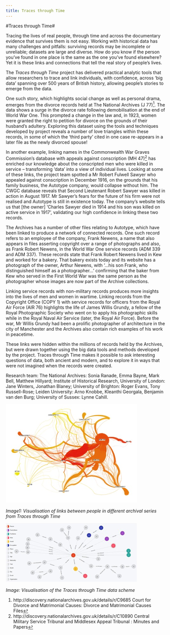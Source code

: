 ```yaml
---
title: Traces through Time
---
```


#Traces through Time#

Tracing the lives of real people, through time and across the documentary evidence that survives them is not easy. Working with historical data has many challenges and pitfalls: surviving records may be incomplete or unreliable; datasets are large and diverse. How do you know if the person you’ve found in one place is the same as the one you’ve found elsewhere? Yet it is these links and connections that tell the real story of people’s lives.

The _Traces through Time_ project has delivered practical analytic tools that allow researchers to trace and link individuals, with confidence, across ‘big data’ spanning over 500 years of British history, allowing people’s stories to emerge from the data.

One such story, which highlights social change as well as personal drama, emerges from the divorce records held at The National Archives (J 77)[<sup>1</sup>](#fn1)<a id="fnref1"/>. The data shows a surge in the divorce rate following demobilisation at the end of World War One. This prompted a change in the law and, in 1923, women were granted the right to petition for divorce on the grounds of their husband’s adultery. Exploring this dataset using the tools and techniques developed by project reveals a number of love triangles within these records, in some of which the ‘third party’ cited in one case re-appears in a later file as the newly divorced spouse!

In another example, linking names in the Commonwealth War Graves Commission’s database with appeals against conscription (MH 47)[<sup>2</sup>](#fn2)<a id="fnref2"/> has enriched our knowledge about the conscripted men who were killed in service – transforming ‘data’ into a view of individual lives. Looking at some of these links, the project team spotted a Mr Robert Fulwell Sawyer who appealed against conscription in December 1916, on the grounds that his family business, the Autotype company, would collapse without him. The CWGC database reveals that Second Lieutenant Robert Sawyer was killed in action in August 1917.
Mr Sawyer’s fears for the future of his firm were not realised and Autotype is still in existence today. The company’s website tells us that [the owner] ‘Charles Sawyer died in 1914 and his son was killed on active service in 1917’, validating our high confidence in linking these two records.

The Archives has a number of other files relating to Autotype, which have been linked to produce a network of connected records. One such record refers to an employee of the company, Frank Newens, a name that also appears in files asserting copyright over a range of photographs and also, as Frank Robert Newens, in the World War One service records (ADM 339 and ADM 337). These records state that Frank Robert Newens lived in Kew and worked for a bakery. That bakery exists today and its website has a photograph of the owner, Arthur Newens, with ‘…his son Frank, who distinguished himself as a photographer…’ confirming that the baker from Kew who served in the First World War was the same person as the photographer whose images are now part of the Archive collections.

Linking service records with non-military records produces more insights into the lives of men and women in wartime. Linking records from the Copyright Office (COPY 1) with service records for officers from the Royal Air Force (AIR 76) highlights the life of James Willis Grundy, a fellow of the Royal Photographic Society who went on to apply his photographic skills while in the Royal Naval Air Service (later, the Royal Air Force). Before the war, Mr Willis Grundy had been a prolific photographer of architecture in the city of Manchester and the Archives also contain rich examples of his work in peacetime.

These links were hidden within the millions of records held by the Archives, but were drawn together using the big data tools and methods developed by the project. Traces through Time makes it possible to ask interesting questions of data, both ancient and modern, and to explore it in ways that were not imagined when the records were created.

Research team: The National Archives: Sonia Ranade, Emma Bayne, Mark Bell, Matthew Hillyard; Institute of Historical Research, University of London: Jane Winters, Jonathan Blaney; University of Brighton: Roger Evans, Tony Russell-Rose; Leiden University: Arno Knobbe, Kleanthi Georgala, Benjamin van den Burg; University of Sussex: Lynne Cahill.

![Image1: Visualisation of links between people in different archival series from Traces through Time](Images/30a.jpg)

_Image1: Visualisation of links between people in different archival series from Traces through Time_

![Image2: Visualisation of the Traces through Time data scheme](Images/30b.jpg)

_Image: Visualisation of the Traces through Time data scheme_

<ol start="1">
<li id="fn1">http://discovery.nationalarchives.gov.uk/details/r/C9685 Court for Divorce and Matrimonial Causes: Divorce and Matrimonial Causes Files<a href="#fnref1">↩</a></li>
<li id="fn2">http://discovery.nationalarchives.gov.uk/details/r/C10890  Central Military Service Tribunal and Middlesex Appeal Tribunal : Minutes and Papers<a href="#fnref2">↩</a></li>
